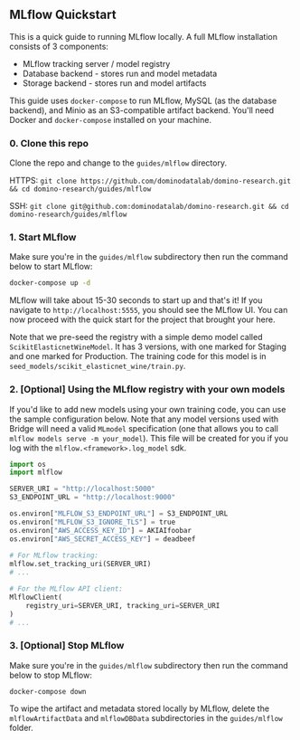 ## MLflow Quickstart

This is a quick guide to running MLflow locally. A full MLflow
installation consists of 3 components:

* MLflow tracking server / model registry
* Database backend -  stores run and model metadata
* Storage backend - stores run and model artifacts

This guide uses `docker-compose` to run MLflow, MySQL (as the database backend),
and Minio as an S3-compatible artifact backend. You'll need Docker and `docker-compose`
installed on your machine.

### 0. Clone this repo

Clone the repo and change to the `guides/mlflow` directory.

HTTPS:  `git clone https://github.com/dominodatalab/domino-research.git && cd domino-research/guides/mlflow`

SSH:  `git clone git@github.com:dominodatalab/domino-research.git && cd domino-research/guides/mlflow`

### 1. Start MLflow

Make sure you're in the `guides/mlflow` subdirectory then run the command below to start MLflow:

```bash
docker-compose up -d
```

MLflow will take about 15-30 seconds to start up and that's it!
If you navigate to `http://localhost:5555`, you should see the MLflow UI.
You can now proceed with the quick start for the project that brought your here.

Note that we pre-seed the registry with a simple demo model called `ScikitElasticnetWineModel`.
It has 3 versions, with one marked for Staging and one marked for Production. The training
code for this model is in `seed_models/scikit_elasticnet_wine/train.py`.

<a name="own-model"></a>

### 2. [Optional] Using the MLflow registry with your own models

If you'd like to add new models using your own training code,
you can use the sample configuration below. Note that any model versions
used with Bridge will need a valid `MLmodel` specification (one that allows you to call
`mlflow models serve -m your_model`). This file will be created for you if you log
with the `mlflow.<framework>.log_model` sdk.

```python
import os
import mlflow

SERVER_URI = "http://localhost:5000"
S3_ENDPOINT_URL = "http://localhost:9000"

os.environ["MLFLOW_S3_ENDPOINT_URL"] = S3_ENDPOINT_URL
os.environ["MLFLOW_S3_IGNORE_TLS"] = true
os.environ["AWS_ACCESS_KEY_ID"] = AKIAIfoobar
os.environ["AWS_SECRET_ACCESS_KEY"] = deadbeef
    
# For MLflow tracking:
mlflow.set_tracking_uri(SERVER_URI)
# ...

# For the MLflow API client:
MlflowClient(
    registry_uri=SERVER_URI, tracking_uri=SERVER_URI
)
# ...
```

### 3. [Optional] Stop MLflow

Make sure you're in the `guides/mlflow` subdirectory then
run the command below to stop MLflow:

```
docker-compose down
```

To wipe the artifact and metadata stored locally by MLflow, delete
the `mlflowArtifactData` and `mlflowDBData` subdirectories in the `guides/mlflow` folder.
